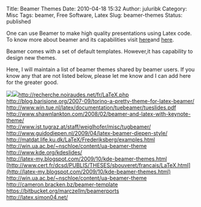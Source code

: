 Title: Beamer Themes
Date: 2010-04-18 15:32
Author: juluribk
Category: Misc
Tags: beamer, Free Software, Latex
Slug: beamer-themes
Status: published

One can use Beamer to make high quality presentations using Latex code. To know more about beamer and its capabilities visit [here](http://en.wikipedia.org/wiki/Beamer_%28LaTeX%29)and [here](http://latex-beamer.sourceforge.net/beamerexample1.pdf).

Beamer comes with a set of default templates. However,it has capability to design new themes.

Here, I will maintain a list of beamer themes shared by beamer users. If you know any that are not listed below, please let me know and I can add here for the greater good.

![](file:///tmp/moz-screenshot.png)![](file:///tmp/moz-screenshot-1.png)<http://recherche.noiraudes.net/fr/LaTeX.php>  
<http://blog.barisione.org/2007-09/torino-a-pretty-theme-for-latex-beamer/>  
<http://www.win.tue.nl/latex/documentation/tuebeamer/tueslides.pdf>  
<http://www.shawnlankton.com/2008/02/beamer-and-latex-with-keynote-theme/>  
<http://www.ist.tugraz.at/staff/weiglhofer/misc/tugbeamer/>  
<http://www.guidodiepen.nl/2009/04/latex-beamer-diepen-style/>  
<http://matdat.life.ku.dk/LaTeX/Frederiksberg/examples.html>  
<http://win.ua.ac.be/~nschloe/content/ua-beamer-theme>  
<http://www.kde.org/kdeslides/>  
<http://latex-my.blogspot.com/2009/10/kde-beamer-themes.html>  
[http://www.cert.fr/dcsd/PUBLIS/THESES/sbouveret/francais/LaTeX.html](http://latex-my.blogspot.com/2009/10/kde-beamer-themes.html)  
<http://win.ua.ac.be/~nschloe/content/ua-beamer-theme>  
<http://cameron.bracken.bz/beamer-template>  
<https://bitbucket.org/marczellm/beamerports>  
<http://latex.simon04.net/>
